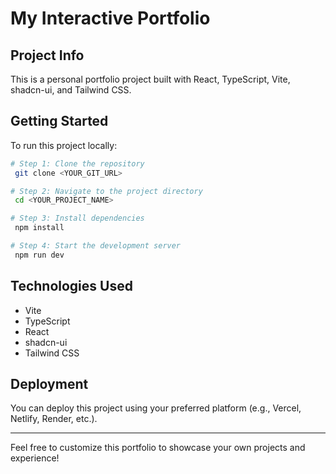 # My Interactive Portfolio

## Project Info

This is a personal portfolio project built with React, TypeScript, Vite, shadcn-ui, and Tailwind CSS.

## Getting Started

To run this project locally:

```sh
# Step 1: Clone the repository
 git clone <YOUR_GIT_URL>

# Step 2: Navigate to the project directory
 cd <YOUR_PROJECT_NAME>

# Step 3: Install dependencies
 npm install

# Step 4: Start the development server
 npm run dev
```

## Technologies Used

- Vite
- TypeScript
- React
- shadcn-ui
- Tailwind CSS

## Deployment

You can deploy this project using your preferred platform (e.g., Vercel, Netlify, Render, etc.).

---

Feel free to customize this portfolio to showcase your own projects and experience!
